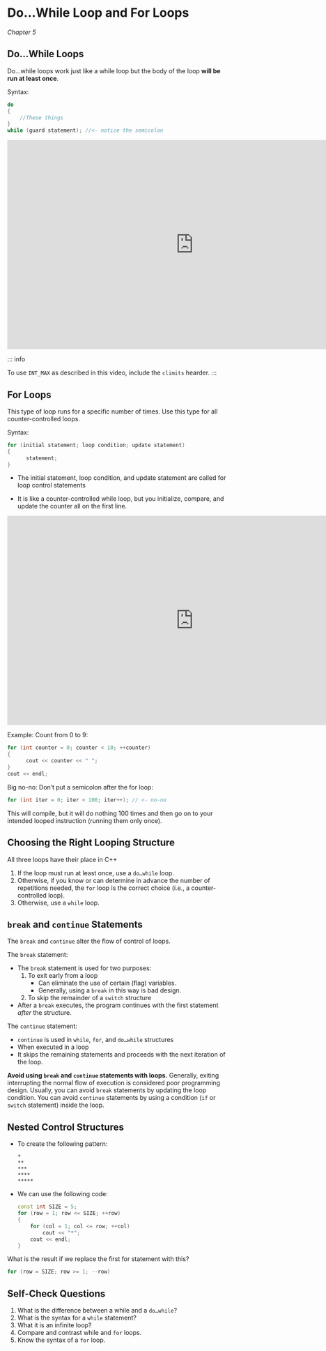 Do…While Loop and For Loops
===========================

*Chapter 5*

Do…While Loops
--------------

Do…while loops work just like a while loop but the body of the loop **will be run at least
once**.

Syntax:

```cpp
do
{
    //These things
}
while (guard statement); //<- notice the semicolon
```

<div class="youtube">
<div><iframe width="853" height="480" src="https://www.youtube.com/embed/TvLIgmdNN8M?rel=0" frameborder="0" allowfullscreen="allowfullscreen"></iframe></div>
</div>

::: info

To use `INT_MAX` as described in this video, include the `climits` hearder.
:::

For Loops
---------

This type of loop runs for a specific number of times. Use this type for all counter-controlled loops.

Syntax:

```cpp
for (initial statement; loop condition; update statement)
{
      statement;
}
```

-   The initial statement, loop condition, and update statement are called for
    loop control statements

-   It is like a counter-controlled while loop, but you initialize, compare, and
    update the counter all on the first line.

<div class="youtube">
<div><iframe width="853" height="480" src="https://www.youtube.com/embed/ELmekLaI20M?rel=0&amp;showinfo=0" frameborder="0" allowfullscreen="allowfullscreen"></iframe></div>
</div>

Example: Count from 0 to 9:

```cpp
for (int counter = 0; counter < 10; ++counter)
{
      cout << counter << " ";
}
cout << endl;
```

Big no-no: Don’t put a semicolon after the for loop:

```cpp
for (int iter = 0; iter < 100; iter++); // <- no-no
```

This will compile, but it will do nothing 100 times and then go on to your
intended looped instruction (running them only once).

Choosing the Right Looping Structure
------------------------------------

All three loops have their place in C++

1.  If the loop must run at least once, use a `do…while` loop.
2.  Otherwise, if you know or can determine in advance the number of repetitions needed, the `for` loop is the correct choice (i.e., a counter-controlled loop).
3.  Otherwise, use a `while` loop.

`break` and `continue` Statements
---------------------------------

The `break` and `continue` alter the flow of control of loops.

The `break` statement:

-   The `break` statement is used for two purposes:
    1.  To exit early from a loop
        -   Can eliminate the use of certain (flag) variables.
        -   Generally, using a `break` in this way is bad design.
    2.  To skip the remainder of a `switch` structure
-   After a `break` executes, the program continues with the first statement *after* the structure.


The `continue` statement:

-   `continue` is used in `while`, `for`, and `do…while` structures
-   When executed in a loop
-   It skips the remaining statements and proceeds with the next iteration of the loop.

**Avoid using `break` and `continue` statements with loops.** Generally, exiting interrupting the normal flow of execution is considered poor programming design. Usually, you can avoid `break` statements by updating the loop condition. You can avoid `continue` statements by using a condition (`if` or `switch` statement) inside the loop.

Nested Control Structures
-------------------------

-   To create the following pattern:

    ```
    *
    **
    ***
    ****
    *****
    ```

-   We can use the following code:

    ```cpp
    const int SIZE = 5;
    for (row = 1; row <= SIZE; ++row)
    {
        for (col = 1; col <= row; ++col)
            cout << "*";
        cout << endl;
    }
    ```

What is the result if we replace the first for statement with this?

```cpp
for (row = SIZE; row >= 1; --row)
```

Self-Check Questions
--------------------

1.  What is the difference between a while and a `do…while`?
2.  What is the syntax for a `while` statement?
3.  What it is an infinite loop?
4.  Compare and contrast while and `for` loops.
5.  Know the syntax of a `for` loop.
